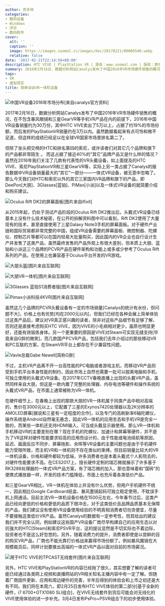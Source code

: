 ```yaml
---
author: 农步祥
categories:
- 数码设备
- Windows
- 评论
- 数码附件
cover:
  alt: ''
  caption: ''
  image: https://images.soomal.cc/images/doc/20170221/00066540.webp
  relative: false
date: '2017-02-21T22:14:56+08:00'
description: HTC VIVE | PlayStation VR | 源自：www.soomal.com | 版权：原创 |  平均/总评分：09.40/47
summary: 2016年2月16日，数据分析网站Canalys发布了中国2016年VR市场硬件销售的概况，其中HTC VIVE卖出了5万以上，占据了约19%的市场份额，而后发的PlayStationVR销量约在3万以内。但我们很少提及过实际上另一类占据了Canalys的报告数据中VR设备销量最大的“其它”一部分的一体式VR设备
tags:
- VR
- 虚拟现实
title: 简单谈谈VR一体机设备
---
```


![中国VR设备2016年市场分布[来自canalys官方资料]](https://images.soomal.cc/images/doc/20170221/00066533.webp)



2017年2月16日，数据分析网站Canalys发布了中国2016年VR市场硬件销售的概况，在不包含暴风眼镜和三星GearVR等手机VR产品在内的前提下，2016年中国VR设备销量约为30万份，其中HTC VIVE卖出了5万以上，占据了约19%的市场份额，而后发的PlayStationVR销量约在3万以内。虽然数据看起来有点可怜和微不足道，但这样的成绩已经足以在全球VR国家市场里排名第二了。



但除了坐头把交椅的HTC和排名第四的索尼，或许读者们对其它几个品牌和旗下的产品都非常陌生 。 而这占据了接近40%的“其它”品牌产品又是什么样的情况？虽然在2016年我们关注了几款有代表性的VR头戴设备，如上面提及的HTC  VIVE、索尼PlayStationVR和三星GearVR等，实际上另一类占据了Canalys的报告数据中VR设备销量最大的“其它”一部分――一体式VR设备，被无意中忽略了。那么今天我们对HTC和索尼以外的其它三家国内VR品牌和旗下的产品，即DeePon[大朋]、3Glasses[蓝铂]、PiMax[小派]以及一体式VR设备的就简要介绍和购买建议。



![Oculus Rift DK2的屏幕面板[图片来自ifixit]](https://images.soomal.cc/images/doc/20170221/00066532.webp)



从2015年起，仍处于测试产品阶段的Oculus Rift DK2推出后，头戴式VR设备已经基本上没有什么技术秘密，在公开的拆解资料图中可以看到，Rift DK2使用了大量现有的技术，甚至直接使用了三星Galaxy Note3手机的屏幕面板。对于硬件产业链和国际贸易都非常完整的中国，组成VR设备需要的屏幕面板、微控制器、陀螺仪、控制芯片等都可以在国内轻易大批量购买，因此国内的VR企业也自行设计生产并发售了这类产品，虽然最终发售的产品外观上有很大差别，但本质上大朋、蓝铂和小派这三个品牌的PCVR产品在硬件架构和功能上或多或少参考了Oculus Rift系列的产品，在使用上也兼容基于Oculus平台开发的VR游戏。



![大朋头盔[图片来自互联网]](https://images.soomal.cc/images/doc/20170221/00066534_01.webp)



![大朋VR一体机[图片来自互联网]](https://images.soomal.cc/images/doc/20170221/00066535_01.webp)



![3Glasses 蓝珀S1消费者版[图片来自互联网]](https://images.soomal.cc/images/doc/20170221/00066536_01.webp)



![Pimax小派科技4KVR[图片来自互联网]](https://images.soomal.cc/images/doc/20170221/00066537_01.webp)



虽然这几个品牌的PCVR头戴设备有一定的市场销量[Canalys的统计有水份，但问题不大]，价格上也有优势[均在2000元以内]，但我们已经在各种会展上简单体验过这类产品后，建议对VR真正感兴趣的读者，除非对这些产品细节有足够了解，否则还是直接考虑购买HTC VIVE，因为VIVE的小毛病相对更少，画质也明显更好，还能有效锻炼身体。另一个更重要的原因是VIVE对Steam可实现无缝支持[毕竟来自G胖的微笑]，而几款国产PCVR产品，包括我们去年介绍过的那些移动VR和PC互联的方案，在SteamVR平台上都存在不少兼容性问题。



![Vavle总裁Gabe Newell[简称G胖]](https://images.soomal.cc/images/doc/20170221/00066538.webp)



不过，主机VR产品离不开一台高性能的PC电脑或者游戏主机，而移动VR产品则受到手机平台本身性能的制约，因此市场上自然也需要一批可以脱离电脑和手机、可独立使用的头戴式VR设备。在2017年CCTV春晚直播上出现的头戴VR产品，虽然同样来自大朋，但这是一款内置了完整的处理器、内存电池等硬件和操作系统的头戴式VR产品，在市面上通常被称为VR一体机。



在硬件细节上，在春晚上出现的那款大朋的VR一体机属于同类产品中相对高端的，售价在3000元以上，它配置了三星的Exynos7420处理器以及2K分辨率的AMOLED屏幕[据说和三星有一定程度的合作]，以及专门的高刷新率6轴陀螺仪，操作系统是Android自然毫无悬念，因此VR一体机的应用生态和手机VR是完全一致的，而某些一体机还支持HDMI输入，可当成头戴显示器使用。那么VR一体机和手机移动VR的主要差别在哪？现在手机的陀螺仪、加速计和屏幕等硬件，并不是为了VR这样对硬件性能要求较高的应用而设计的，由于性能或电池续航等原因，延迟、画面反应不同步、屏幕拖影、余晖等VR设备的主要问题也是由于手机硬件能力受限所致，而主机VR和一体机则不存在类似的束缚。但目前销量比较大的VR一体机设备，价格和硬件都较为低端，许多消费者也是本着头戴式个人影院去的，对硬件性能要求不高。在CES2017上，擅长硬件定制的瑞芯微就展示了许多基于RK3288处理器的一体式VR产品方案，有了瑞芯微的加入，那也意味着和“国砖”的便携式播放器一样，开发的技术门槛降低，市面上也充斥着各类低价产品。



和三星GearVR相比，VR一体机在体验上并没有什么优势，但用户手机硬件不统一，因此相比Google Cardboard纸盒、暴风墨镜起码可独立稳定使用，不耽误手机上网通话。目前主流VR一体机设备价格在1500元左右，今年春节过后，这类产品已经向更低的价格和更低的品质下限冲击，对于这类低价且品牌品质基本无保障的产品，我们建议没有使用VR设备使用经验的不明真相消费者切勿贪便宜，尽量不要接触这类低价VR产品。虽然Canalys的数据有一定参考性，但其给出的建议我们并不完全认同，例如建议这些国产VR设备厂商尽早构建自己的应用生态以对抗强大的HTC[Steam]和索尼PSVR平台，这的提议显然是不切实际也不着边际，投资者也不是这么好忽悠的。另外，随着消费力的提升，消费者即使是以尝鲜的目的购买VR产品，厂商也不能光靠打价格战来赢得市场份额了。例如暴风魔镜在大规模裁员后，同样计划要推出高端的一体式VR产品以面对目前的市场窘况。



![用于HTC VIVE的TPCAST无线套件[图片来自互联网]](https://images.soomal.cc/images/doc/20170221/00066539.webp)



另外，HTC VIVE和PlayStationVR的内容已经拖了很久，其实想要了解的读者可能已经通过各类网上视频和直播网站的VR相关知名主播内容中有一定了解。但随着厂商固件更新、应用和周边硬件的完善，半年后得到的体验会和上市之初还是大有不同。我们将在本周六，即2月25日发布HTC VIVE体验的第二部分[基于全新的硬件，i7 6700+GTX1080 SLI组合]，在VIVE无线套件到货后可能会对无线化的VIVE使用体验的进一步补充。3月4日发布PsPro+PSVR组合下的初步使用体验。